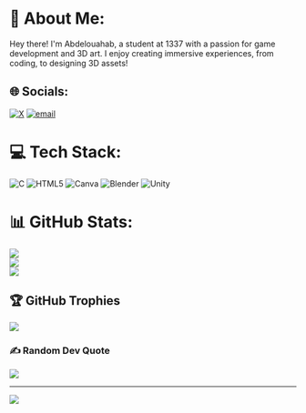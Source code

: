 # 💫 About Me:
Hey there! I'm Abdelouahab, a student at 1337 with a passion for game development and 3D art. I enjoy creating immersive experiences, from coding, to designing 3D assets!


## 🌐 Socials:
[![X](https://img.shields.io/badge/X-black.svg?logo=X&logoColor=white)](https://x.com/Abd3louahab) [![email](https://img.shields.io/badge/Email-D14836?logo=gmail&logoColor=white)](mailto:abdelouahab.kemmoune@gmail.com) 

# 💻 Tech Stack:
![C](https://img.shields.io/badge/c-%2300599C.svg?style=for-the-badge&logo=c&logoColor=white) ![HTML5](https://img.shields.io/badge/html5-%23E34F26.svg?style=for-the-badge&logo=html5&logoColor=white) ![Canva](https://img.shields.io/badge/Canva-%2300C4CC.svg?style=for-the-badge&logo=Canva&logoColor=white) ![Blender](https://img.shields.io/badge/blender-%23F5792A.svg?style=for-the-badge&logo=blender&logoColor=white) ![Unity](https://img.shields.io/badge/unity-%23000000.svg?style=for-the-badge&logo=unity&logoColor=white)
# 📊 GitHub Stats:
![](https://github-readme-stats.vercel.app/api?username=abdelouahab-kemmoune&theme=dark&hide_border=false&include_all_commits=false&count_private=false)<br/>
![](https://nirzak-streak-stats.vercel.app/?user=abdelouahab-kemmoune&theme=dark&hide_border=false)<br/>
![](https://github-readme-stats.vercel.app/api/top-langs/?username=abdelouahab-kemmoune&theme=dark&hide_border=false&include_all_commits=false&count_private=false&layout=compact)

## 🏆 GitHub Trophies
![](https://github-profile-trophy.vercel.app/?username=abdelouahab-kemmoune&theme=radical&no-frame=false&no-bg=true&margin-w=4)

### ✍️ Random Dev Quote
![](https://quotes-github-readme.vercel.app/api?type=horizontal&theme=radical)

---
[![](https://visitcount.itsvg.in/api?id=abdelouahab-kemmoune&icon=0&color=0)](https://visitcount.itsvg.in)

<!-- Proudly created with GPRM ( https://gprm.itsvg.in ) -->
